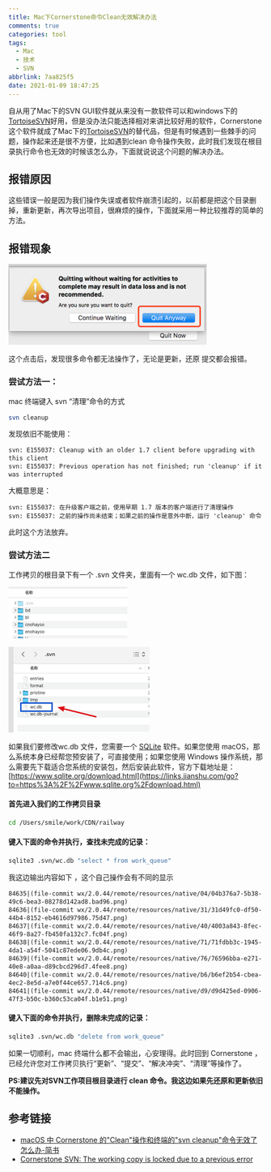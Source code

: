 ```yaml
---
title: Mac下Cornerstone命令Clean无效解决办法
comments: true
categories: tool
tags:
  - Mac
  - 技术
  - SVN
abbrlink: 7aa825f5
date: 2021-01-09 18:47:25
---
```


自从用了Mac下的SVN GUI软件就从来没有一款软件可以和windows下的[TortoiseSVN](https://tortoisesvn.net/downloads.zh.html)好用，但是没办法只能选择相对来讲比较好用的软件，Cornerstone这个软件就成了Mac下的[TortoiseSVN](https://tortoisesvn.net/downloads.zh.html)的替代品，但是有时候遇到一些棘手的问题，操作起来还是很不方便，比如遇到clean 命令操作失败，此时我们发现在根目录执行命令也无效的时候该怎么办，下面就说说这个问题的解决办法。
<!--more-->

## 报错原因

这些错误一般是因为我们操作失误或者软件崩溃引起的，以前都是把这个目录删掉，重新更新，再次导出项目，很麻烦的操作，下面就采用一种比较推荐的简单的方法。

## 报错现象

![image-20210109175521745](Mac下Cornerstone命令Clean无效解决办法/image-20210109175521745.png)

这个点击后，发现很多命令都无法操作了，无论是更新，还原 提交都会报错。

### 尝试方法一：

mac 终端键入 svn “清理”命令的方式

```bash
svn cleanup
```

发现依旧不能使用：

```
svn: E155037: Cleanup with an older 1.7 client before upgrading with this client
svn: E155037: Previous operation has not finished; run 'cleanup' if it was interrupted
```

大概意思是：

```
svn: E155037: 在升级客户端之前，使用早期 1.7 版本的客户端进行了清理操作
svn: E155037: 之前的操作尚未结束；如果之前的操作是意外中断，运行 'cleanup' 命令
```

此时这个方法放弃。

### 尝试方法二

工作拷贝的根目录下有一个 .svn 文件夹，里面有一个 wc.db 文件，如下图：

![image-20210109175900949](Mac下Cornerstone命令Clean无效解决办法/image-20210109175900949.png)

![image-20210109175923643](Mac下Cornerstone命令Clean无效解决办法/image-20210109175923643.png)

如果我们要修改wc.db 文件，您需要一个 [SQLite](https://links.jianshu.com/go?to=https%3A%2F%2Fwww.sqlite.org%2Findex.html) 软件。如果您使用 macOS，那么系统本身已经帮您预安装了，可直接使用；如果您使用 Windows 操作系统，那么需要先下载适合您系统的安装包，然后安装此软件，官方下载地址是：[https://www.sqlite.org/download.html](https://links.jianshu.com/go?to=https%3A%2F%2Fwww.sqlite.org%2Fdownload.html)

#### 首先进入我们的工作拷贝目录

```bash
cd /Users/smile/work/CDN/railway
```

#### 键入下面的命令并执行，查找未完成的记录：

```bash
sqlite3 .svn/wc.db "select * from work_queue"
```

我这边输出内容如下 ，这个自己操作会有不同的显示

```
84635|(file-commit wx/2.0.44/remote/resources/native/04/04b376a7-5b38-49c6-bea3-08278d142ad8.bad96.png)
84636|(file-commit wx/2.0.44/remote/resources/native/31/31d49fc0-df50-44b4-8152-eb4616d97986.75d47.png)
84637|(file-commit wx/2.0.44/remote/resources/native/40/4003a843-8fec-46f9-8a27-fb450fa132c7.fc04f.png)
84638|(file-commit wx/2.0.44/remote/resources/native/71/71fdbb3c-1945-4da1-a54f-5041c87ede06.9db4c.png)
84639|(file-commit wx/2.0.44/remote/resources/native/76/76596bba-e271-40e8-a0aa-d89cbcd296d7.4fee8.png)
84640|(file-commit wx/2.0.44/remote/resources/native/b6/b6ef2b54-cbea-4ec2-8e5d-a7e0f44ce657.714c6.png)
84641|(file-commit wx/2.0.44/remote/resources/native/d9/d9d425ed-0906-47f3-b50c-b360c53ca04f.b1e51.png)
```

#### 键入下面的命令并执行，删除未完成的记录：

```bash
sqlite3 .svn/wc.db "delete from work_queue"
```

如果一切顺利，mac 终端什么都不会输出，心安理得。此时回到 Cornerstone ，已经允许您对工作拷贝执行“更新”、“提交”、“解决冲突”、“清理”等操作了。

**PS:建议先对SVN工作项目根目录进行 clean 命令。我这边如果先还原和更新依旧不能操作。**

## 参考链接

- [macOS 中 Cornerstone 的"Clean"操作和终端的"svn cleanup"命令无效了怎么办-简书](https://www.jianshu.com/p/b7faf41d89a3)
- [Cornerstone SVN: The working copy is locked due to a previous error](https://blog.csdn.net/lijuan3203/article/details/52033690)

